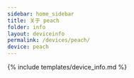 ```yaml
---
sidebar: home_sidebar
title: 关于 peach
folder: info
layout: deviceinfo
permalink: /devices/peach/
device: peach
---
```

{% include templates/device_info.md %}
